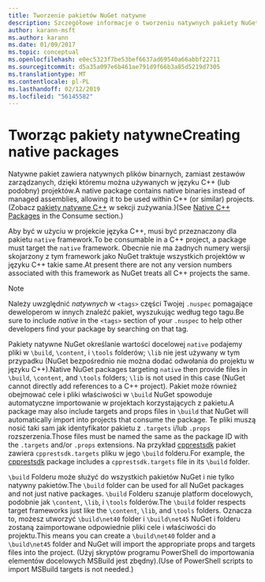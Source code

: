 ```yaml
---
title: Tworzenie pakietów NuGet natywne
description: Szczegółowe informacje o tworzeniu natywnych pakiety NuGet zawiera kod języka C++, zamiast kodu zarządzanego dla używać w projektach C++.
author: karann-msft
ms.author: karann
ms.date: 01/09/2017
ms.topic: conceptual
ms.openlocfilehash: e0ec5323f7be53bef6637ad69540a66abbf22711
ms.sourcegitcommit: d5a35a097e6b461ae791d9f66b3a85d5219d7305
ms.translationtype: MT
ms.contentlocale: pl-PL
ms.lasthandoff: 02/12/2019
ms.locfileid: "56145582"
---
```

# <a name="creating-native-packages"></a><span data-ttu-id="c19dd-103">Tworząc pakiety natywne</span><span class="sxs-lookup"><span data-stu-id="c19dd-103">Creating native packages</span></span>

<span data-ttu-id="c19dd-104">Natywne pakiet zawiera natywnych plików binarnych, zamiast zestawów zarządzanych, dzięki któremu można używanych w języku C++ (lub podobny) projektów.</span><span class="sxs-lookup"><span data-stu-id="c19dd-104">A native package contains native binaries instead of managed assemblies, allowing it to be used within C++ (or similar) projects.</span></span> <span data-ttu-id="c19dd-105">(Zobacz [pakiety natywne C++](../consume-packages/finding-and-choosing-packages.md#native-c-packages) w sekcji zużywania.)</span><span class="sxs-lookup"><span data-stu-id="c19dd-105">(See [Native C++ Packages](../consume-packages/finding-and-choosing-packages.md#native-c-packages) in the Consume section.)</span></span>

<span data-ttu-id="c19dd-106">Aby być w użyciu w projekcie języka C++, musi być przeznaczony dla pakietu `native` framework.</span><span class="sxs-lookup"><span data-stu-id="c19dd-106">To be consumable in a C++ project, a package must target the `native` framework.</span></span> <span data-ttu-id="c19dd-107">Obecnie nie ma żadnych numery wersji skojarzony z tym framework jako NuGet traktuje wszystkich projektów w języku C++ takie same.</span><span class="sxs-lookup"><span data-stu-id="c19dd-107">At present there are not any version numbers associated with this framework as NuGet treats all C++ projects the same.</span></span>

> [!Note]
> <span data-ttu-id="c19dd-108">Należy uwzględnić *natywnych* w `<tags>` części Twojej `.nuspec` pomagające deweloperom w innych znaleźć pakiet, wyszukując według tego tagu.</span><span class="sxs-lookup"><span data-stu-id="c19dd-108">Be sure to include *native* in the `<tags>` section of your `.nuspec` to help other developers find your package by searching on that tag.</span></span>

<span data-ttu-id="c19dd-109">Pakiety natywne NuGet określanie wartości docelowej `native` podajemy pliki w `\build`, `\content`, i `\tools` folderów; `\lib` nie jest używany w tym przypadku (NuGet bezpośrednio nie można dodać odwołania do projektu w języku C++).</span><span class="sxs-lookup"><span data-stu-id="c19dd-109">Native NuGet packages targeting `native` then provide files in `\build`, `\content`, and `\tools` folders; `\lib` is not used in this case (NuGet cannot directly add references to a C++ project).</span></span> <span data-ttu-id="c19dd-110">Pakiet może również obejmować cele i pliki właściwości w `\build` NuGet spowoduje automatyczne importowanie w projektach korzystających z pakietu.</span><span class="sxs-lookup"><span data-stu-id="c19dd-110">A package may also include targets and props files in `\build` that NuGet will automatically import into projects that consume the package.</span></span> <span data-ttu-id="c19dd-111">Te pliki muszą nosić taki sam jak identyfikator pakietu z `.targets` i/lub `.props` rozszerzenia.</span><span class="sxs-lookup"><span data-stu-id="c19dd-111">Those files must be named the same as the package ID with the `.targets` and/or `.props` extensions.</span></span> <span data-ttu-id="c19dd-112">Na przykład [cpprestsdk](https://nuget.org/packages/cpprestsdk/) pakiet zawiera `cpprestsdk.targets` pliku w jego `\build` folderu.</span><span class="sxs-lookup"><span data-stu-id="c19dd-112">For example, the [cpprestsdk](https://nuget.org/packages/cpprestsdk/) package includes a `cpprestsdk.targets` file in its `\build` folder.</span></span>

<span data-ttu-id="c19dd-113">`\build` Folderu może służyć do wszystkich pakietów NuGet i nie tylko natywny pakietów.</span><span class="sxs-lookup"><span data-stu-id="c19dd-113">The `\build` folder can be used for all NuGet packages and not just native packages.</span></span> <span data-ttu-id="c19dd-114">`\build` Folderu szanuje platform docelowych, podobnie jak `\content`, `\lib`, i `\tools` folderów.</span><span class="sxs-lookup"><span data-stu-id="c19dd-114">The `\build` folder respects target frameworks just like the `\content`, `\lib`, and `\tools` folders.</span></span> <span data-ttu-id="c19dd-115">Oznacza to, możesz utworzyć `\build\net40` folder i `\build\net45` NuGet i folderu zostaną zaimportowane odpowiednie pliki cele i właściwości do projektu.</span><span class="sxs-lookup"><span data-stu-id="c19dd-115">This means you can create a `\build\net40` folder and a `\build\net45` folder and NuGet will import the appropriate props and targets files into the project.</span></span> <span data-ttu-id="c19dd-116">(Użyj skryptów programu PowerShell do importowania elementów docelowych MSBuild jest zbędny).</span><span class="sxs-lookup"><span data-stu-id="c19dd-116">(Use of PowerShell scripts to import MSBuild targets is not needed.)</span></span>
